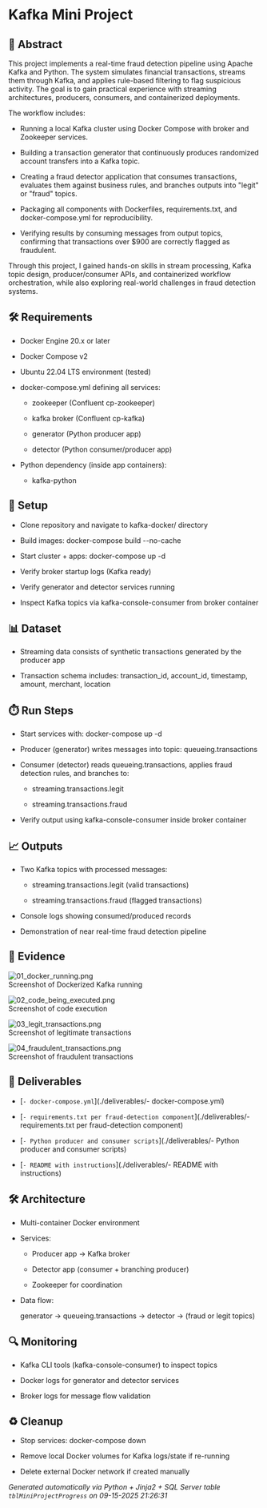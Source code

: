 # Kafka Mini Project


## 📖 Abstract
This project implements a real-time fraud detection pipeline using Apache Kafka and Python. The system simulates financial transactions, streams them through Kafka, and applies rule-based filtering to flag suspicious activity. The goal is to gain practical experience with streaming architectures, producers, consumers, and containerized deployments.

The workflow includes:

* Running a local Kafka cluster using Docker Compose with broker and Zookeeper services.

* Building a transaction generator that continuously produces randomized account transfers into a Kafka topic.

* Creating a fraud detector application that consumes transactions, evaluates them against business rules, and branches outputs into "legit" or "fraud" topics.

* Packaging all components with Dockerfiles, requirements.txt, and docker-compose.yml for reproducibility.

* Verifying results by consuming messages from output topics, confirming that transactions over $900 are correctly flagged as fraudulent.

Through this project, I gained hands-on skills in stream processing, Kafka topic design, producer/consumer APIs, and containerized workflow orchestration, while also exploring real-world challenges in fraud detection systems.



## 🛠 Requirements
- Docker Engine 20.x or later
- Docker Compose v2
- Ubuntu 22.04 LTS environment (tested)
- docker-compose.yml defining all services:
  - zookeeper (Confluent cp-zookeeper)
  - kafka broker (Confluent cp-kafka)
  - generator (Python producer app)
  - detector (Python consumer/producer app)
- Python dependency (inside app containers):
  - kafka-python



## 🧰 Setup
- Clone repository and navigate to kafka-docker/ directory
- Build images: docker-compose build --no-cache
- Start cluster + apps: docker-compose up -d
- Verify broker startup logs (Kafka ready)
- Verify generator and detector services running
- Inspect Kafka topics via kafka-console-consumer from broker container



## 📊 Dataset
- Streaming data consists of synthetic transactions generated by the producer app
- Transaction schema includes: transaction_id, account_id, timestamp, amount, merchant, location



## ⏱️ Run Steps
- Start services with: docker-compose up -d
- Producer (generator) writes messages into topic: queueing.transactions
- Consumer (detector) reads queueing.transactions, applies fraud detection rules, and branches to:
  - streaming.transactions.legit
  - streaming.transactions.fraud
- Verify output using kafka-console-consumer inside broker container



## 📈 Outputs
- Two Kafka topics with processed messages:
  - streaming.transactions.legit (valid transactions)
  - streaming.transactions.fraud (flagged transactions)
- Console logs showing consumed/produced records
- Demonstration of near real-time fraud detection pipeline



## 📸 Evidence

![01_docker_running.png](./evidence/01_docker_running.png)  
Screenshot of Dockerized Kafka running

![02_code_being_executed.png](./evidence/02_code_being_executed.png)  
Screenshot of code execution

![03_legit_transactions.png](./evidence/03_legit_transactions.png)  
Screenshot of legitimate transactions

![04_fraudulent_transactions.png](./evidence/04_fraudulent_transactions.png)  
Screenshot of fraudulent transactions




## 📎 Deliverables

- [`- docker-compose.yml`](./deliverables/- docker-compose.yml)

- [`- requirements.txt per fraud-detection component`](./deliverables/- requirements.txt per fraud-detection component)

- [`- Python producer and consumer scripts`](./deliverables/- Python producer and consumer scripts)

- [`- README with instructions`](./deliverables/- README with instructions)




## 🛠️ Architecture
- Multi-container Docker environment
- Services:
  - Producer app → Kafka broker
  - Detector app (consumer + branching producer)
  - Zookeeper for coordination
- Data flow:
  generator → queueing.transactions → detector → (fraud or legit topics)



## 🔍 Monitoring
- Kafka CLI tools (kafka-console-consumer) to inspect topics
- Docker logs for generator and detector services
- Broker logs for message flow validation



## ♻️ Cleanup
- Stop services: docker-compose down
- Remove local Docker volumes for Kafka logs/state if re-running
- Delete external Docker network if created manually


*Generated automatically via Python + Jinja2 + SQL Server table `tblMiniProjectProgress` on 09-15-2025 21:26:31*